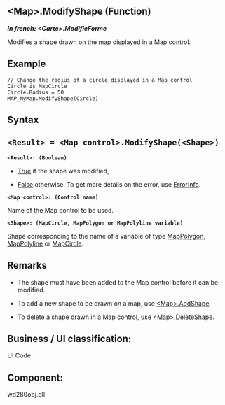


## &lt;Map&gt;.ModifyShape (Function)

***In french: &lt;Carte&gt;.ModifieForme***



<a name="XUse"></a>
<a name="Use"></a>
<a name="description"></a>
Modifies a shape drawn on the map displayed in a Map control.
<a name="Example1"></a>
<a name="sample_code"></a>

## Example


```wl
// Change the radius of a circle displayed in a Map control
Circle is MapCircle
Circle.Radius = 50
MAP_MyMap.ModifyShape(Circle)
```

<a name="XSYNTAX"></a>

## Syntax
<a name="SYNTAX1"></a>

`<Result> = <Map control>.ModifyShape(<Shape>)`
---

**`<Result>: (Boolean)`**



- <u><u><u><u>True</u></u></u></u> if the shape was modified, 

- <u><u><u><u>False</u></u></u></u> otherwise. To get more details on the error, use [ErrorInfo](../WDLang1/3013008.md).




**`<Map control>: (Control name)`**

Name of the Map control to be used.

**`<Shape>: (MapCircle, MapPolygon or MapPolyline variable)`**

Shape corresponding to the name of a variable of type [MapPolygon](../WDLang3/1000025476.md), [MapPolyline](../WDLang3/1000025489.md) or [MapCircle](../WDLang3/1000025504.md).



<a name="NOTE0"></a>
<a name="NOTE0_1"></a>

## Remarks


- The shape must have been added to the Map control before it can be modified.

- To add a new shape to be drawn on a map, use [&lt;Map&gt;.AddShape](../WDLang3/1000025801.md).

- To delete a shape drawn in a Map control, use [&lt;Map&gt;.DeleteShape](../WDLang3/1000025820.md).




<a name="XComponent"></a>

## Business / UI classification:
UI Code
## Component:
wd280obj.dll
